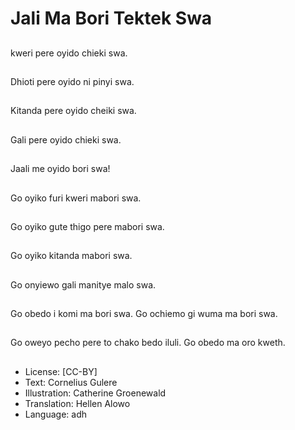 # Jali Ma Bori Tektek Swa

##
kweri pere oyido chieki swa.

##
Dhioti pere oyido ni pinyi swa.

##
Kitanda pere oyido cheiki swa.

##
Gali pere oyido chieki swa.

##
Jaali me oyido bori swa!

##
Go oyiko furi kweri mabori swa.

##
Go oyiko gute thigo pere mabori swa.

##
Go oyiko kitanda mabori swa.

##
Go onyiewo gali manitye malo swa.

##
Go obedo i komi ma bori swa. Go ochiemo gi wuma ma bori swa.

##
Go oweyo pecho pere to chako bedo iluli. Go obedo ma oro kweth.

##
* License: [CC-BY]
* Text: Cornelius Gulere
* Illustration: Catherine Groenewald
* Translation: Hellen Alowo
* Language: adh
